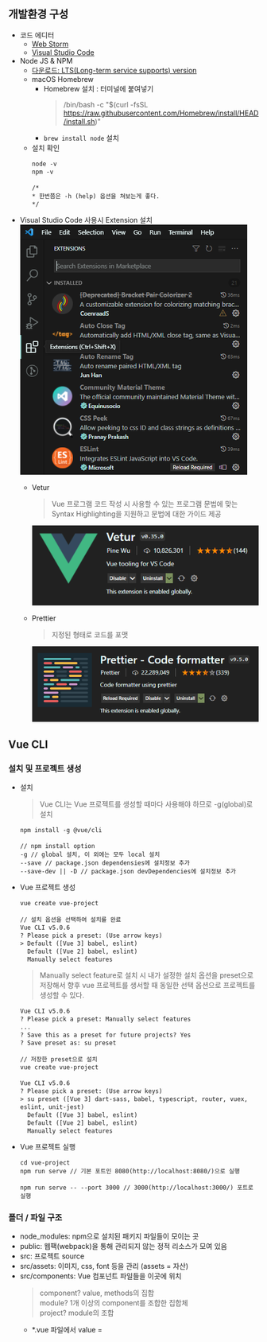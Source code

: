## 개발환경 구성
- 코드 에디터
  - [Web Storm](https://www.jetbrains.com/ko-kr/webstorm/)
  - [Visual Studio Code](https://code.visualstudio.com/)
- Node JS & NPM
  - [다운로드: LTS(Long-term service supports) version](https://nodejs.org/ko/)
  - macOS Homebrew
    - Homebrew 설치 : 터미널에 붙여넣기
        >/bin/bash -c "$(curl -fsSL https://raw.githubusercontent.com/Homebrew/install/HEAD/install.sh)"
    - ```brew install node``` 설치
  - 설치 확인
    ```
    node -v
    npm -v
    
    /*
    * 한번쯤은 -h (help) 옵션을 쳐보는게 좋다.
    */
    ```
- Visual Studio Code 사용시 Extension 설치
  ![market](../../images/vuejs/0702-market.png)
  - Vetur
    >Vue 프로그램 코드 작성 시 사용할 수 있는 프로그램 문법에 맞는 Syntax Highlighting을 지원하고 문법에 대한 가이드 제공
    
    ![vetur](../../images/vuejs/0702-vetur.png)
  - Prettier
    >지정된 형태로 코드를 포맷

    ![prettier](../../images/vuejs/0702-prettier.png)

## Vue CLI
### 설치 및 프로젝트 생성
- 설치
  >Vue CLI는 Vue 프로젝트를 생성할 때마다 사용해야 하므로 -g(global)로 설치
  ```
  npm install -g @vue/cli
  
  // npm install option
  -g // global 설치, 이 외에는 모두 local 설치
  --save // package.json dependensies에 설치정보 추가
  --save-dev || -D // package.json devDependencies에 설치정보 추가
  ```
- Vue 프로젝트 생성
  ```
  vue create vue-project
  
  // 설치 옵션을 선택하여 설치를 완료
  Vue CLI v5.0.6
  ? Please pick a preset: (Use arrow keys)
  > Default ([Vue 3] babel, eslint)
    Default ([Vue 2] babel, eslint)
    Manually select features
  ```
  >Manually select feature로 설치 시 내가 설정한 설치 옵션을 preset으로 저장해서 향후 vue 프로젝트를 생서할 때 동일한 선택 옵션으로 프로젝트를 생성할 수 있다.
  ```
  Vue CLI v5.0.6
  ? Please pick a preset: Manually select features
  ...
  ? Save this as a preset for future projects? Yes
  ? Save preset as: su preset
  
  // 저장한 preset으로 설치
  vue create vue-project
  
  Vue CLI v5.0.6
  ? Please pick a preset: (Use arrow keys)
  > su preset ([Vue 3] dart-sass, babel, typescript, router, vuex, eslint, unit-jest)
    Default ([Vue 3] babel, eslint)
    Default ([Vue 2] babel, eslint)
    Manually select features
  ```
- Vue 프로젝트 실행
  ```
  cd vue-project
  npm run serve // 기본 포트인 8080(http://localhost:8080/)으로 실행
  
  npm run serve -- --port 3000 // 3000(http://localhost:3000/) 포트로 실행
  ```
### 폴더 / 파일 구조
- node_modules: npm으로 설치된 패키지 파일들이 모이는 곳
- public: 웹팩(webpack)을 통해 관리되지 않는 정적 리소스가 모여 있음
- src: 프로젝트 source
- src/assets: 이미지, css, font 등을 관리 (assets = 자산)
- src/components: Vue 컴포넌트 파일들을 이곳에 위치
  >component? value, methods의 집합  
   module? 1개 이상의 component를 조합한 집합체  
   project? module의 조합
  - *.vue 파일에서 value = <template />, methods = <script />
- src/router: Route 설정 파일이 있음
- src/store: Vuex 상태관리 파일이 있음
- src/view: Route 설정을 통해 전환될 페이지 Root 파일이 모여 있음
- src/App.vue: 프로젝트 Root 컴포넌트
- src/main.ts: 가장 먼저 실행하되는 파일로써, Vue 인스턴스를 생성하는 역할
- tests: 메뉴얼 설치시 테스트 옵션을 선택했을 생성되는 테스트 파일이 모여 있음
- .gitignore: git에 업로드 할 때 제외할 파일, 폴더를 설정하는 파일
- babel.config.json: babel 설정 파일
- package.json: 프로젝트에 필요한 package를 정의하고 관리하는 파일
  - name: 프로젝트의 이름
  - version: 프로젝트의 버전 정보
  - private: true로 설정하면 해당 프로젝트를 npm으로 배포할 수 없다. 개발자가 실수로 해당 프로젝트를 npm에 배포 하더라도 이 옵션이 true로 되어 있으면 배포를 막을 수 있다.
- package-lock.json: 설치된 package의 dependency 정보를 관리하는 파일
- tsconfig.json: 타입스크립트 설정 파일
- vue.config.js: 개발서버를 담당하는 @vue/cli-service에서 자동으로 로딩하는 파일로 vue cli의 환경 설정과 webpack을 설정할 수 있다.
- README.md: 프로젝트 정보를 기록하는 파일
